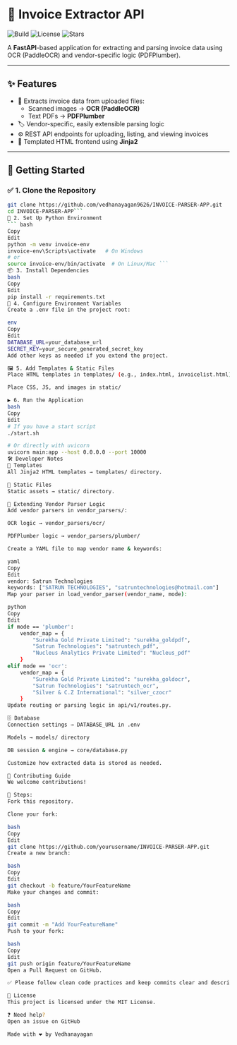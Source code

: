 # 📄 Invoice Extractor API

![Build](https://img.shields.io/badge/build-passing-brightgreen)
![License](https://img.shields.io/badge/license-MIT-blue)
![Stars](https://img.shields.io/github/stars/vedhanayagan9626/INVOICE-PARSER-APP?style=social)

A **FastAPI**-based application for extracting and parsing invoice data using OCR (PaddleOCR) and vendor-specific logic (PDFPlumber).

---

## ✨ Features

- 🧾 Extracts invoice data from uploaded files:
  - Scanned images → **OCR (PaddleOCR)**
  - Text PDFs → **PDFPlumber**
- 🏷️ Vendor-specific, easily extensible parsing logic
- ⚙️ REST API endpoints for uploading, listing, and viewing invoices
- 🎨 Templated HTML frontend using **Jinja2**

---

## 🚀 Getting Started

### ✅ 1. Clone the Repository
```bash
git clone https://github.com/vedhanayagan9626/INVOICE-PARSER-APP.git
cd INVOICE-PARSER-APP```
🐍 2. Set Up Python Environment
``` bash
Copy
Edit
python -m venv invoice-env
invoice-env\Scripts\activate   # On Windows
# or
source invoice-env/bin/activate  # On Linux/Mac ```
📦 3. Install Dependencies
bash
Copy
Edit
pip install -r requirements.txt
🔑 4. Configure Environment Variables
Create a .env file in the project root:

env
Copy
Edit
DATABASE_URL=your_database_url
SECRET_KEY=your_secure_generated_secret_key
Add other keys as needed if you extend the project.

🖼️ 5. Add Templates & Static Files
Place HTML templates in templates/ (e.g., index.html, invoicelist.html)

Place CSS, JS, and images in static/

▶️ 6. Run the Application
bash
Copy
Edit
# If you have a start script
./start.sh

# Or directly with uvicorn
uvicorn main:app --host 0.0.0.0 --port 10000
🛠 Developer Notes
📂 Templates
All Jinja2 HTML templates → templates/ directory.

📂 Static Files
Static assets → static/ directory.

🧩 Extending Vendor Parser Logic
Add vendor parsers in vendor_parsers/:

OCR logic → vendor_parsers/ocr/

PDFPlumber logic → vendor_parsers/plumber/

Create a YAML file to map vendor name & keywords:

yaml
Copy
Edit
vendor: Satrun Technologies
keywords: ["SATRUN TECHNOLOGIES", "satruntechnologies@hotmail.com"]
Map your parser in load_vendor_parser(vendor_name, mode):

python
Copy
Edit
if mode == 'plumber':
    vendor_map = {
        "Surekha Gold Private Limited": "surekha_goldpdf",
        "Satrun Technologies": "satruntech_pdf",
        "Nucleus Analytics Private Limited": "Nucleus_pdf"
    }
elif mode == 'ocr':
    vendor_map = {
        "Surekha Gold Private Limited": "surekha_goldocr",
        "Satrun Technologies": "satruntech_ocr",
        "Silver & C.Z International": "silver_czocr"
    }
Update routing or parsing logic in api/v1/routes.py.

🗄️ Database
Connection settings → DATABASE_URL in .env

Models → models/ directory

DB session & engine → core/database.py

Customize how extracted data is stored as needed.

🤝 Contributing Guide
We welcome contributions!

📌 Steps:
Fork this repository.

Clone your fork:

bash
Copy
Edit
git clone https://github.com/yourusername/INVOICE-PARSER-APP.git
Create a new branch:

bash
Copy
Edit
git checkout -b feature/YourFeatureName
Make your changes and commit:

bash
Copy
Edit
git commit -m "Add YourFeatureName"
Push to your fork:

bash
Copy
Edit
git push origin feature/YourFeatureName
Open a Pull Request on GitHub.

✅ Please follow clean code practices and keep commits clear and descriptive.

📄 License
This project is licensed under the MIT License.

❓ Need help?
Open an issue on GitHub

Made with ❤️ by Vedhanayagan
